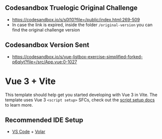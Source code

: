 ## Codesandbox Truelogic Original Challenge
- https://codesandbox.io/s/s0l10?file=/public/index.html:269-509
- In case the link is expired, inside the folder `/original-version` you can find the original challenge version

## Codesandbox Version Sent
- https://codesandbox.io/s/vue-listbox-exercise-simplified-forked-p6qlyt?file=/src/App.vue:0-1027

# Vue 3 + Vite

This template should help get you started developing with Vue 3 in Vite. The template uses Vue 3 `<script setup>` SFCs, check out the [script setup docs](https://v3.vuejs.org/api/sfc-script-setup.html#sfc-script-setup) to learn more.

## Recommended IDE Setup

- [VS Code](https://code.visualstudio.com/) + [Volar](https://marketplace.visualstudio.com/items?itemName=johnsoncodehk.volar)
